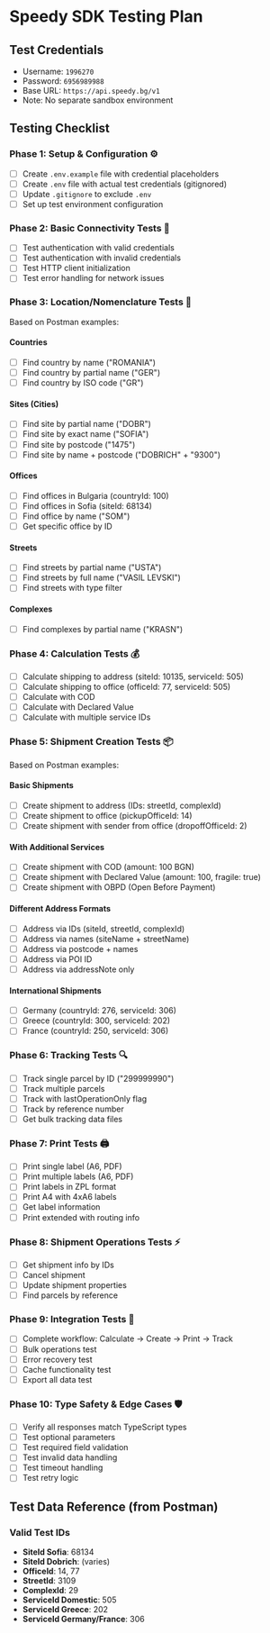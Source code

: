 # Speedy SDK Testing Plan

## Test Credentials

- Username: `1996270`
- Password: `6956989988`
- Base URL: `https://api.speedy.bg/v1`
- Note: No separate sandbox environment

## Testing Checklist

### Phase 1: Setup & Configuration ⚙️

- [ ] Create `.env.example` file with credential placeholders
- [ ] Create `.env` file with actual test credentials (gitignored)
- [ ] Update `.gitignore` to exclude `.env`
- [ ] Set up test environment configuration

### Phase 2: Basic Connectivity Tests 🔌

- [ ] Test authentication with valid credentials
- [ ] Test authentication with invalid credentials
- [ ] Test HTTP client initialization
- [ ] Test error handling for network issues

### Phase 3: Location/Nomenclature Tests 📍

Based on Postman examples:

#### Countries

- [ ] Find country by name ("ROMANIA")
- [ ] Find country by partial name ("GER")
- [ ] Find country by ISO code ("GR")

#### Sites (Cities)

- [ ] Find site by partial name ("DOBR")
- [ ] Find site by exact name ("SOFIA")
- [ ] Find site by postcode ("1475")
- [ ] Find site by name + postcode ("DOBRICH" + "9300")

#### Offices

- [ ] Find offices in Bulgaria (countryId: 100)
- [ ] Find offices in Sofia (siteId: 68134)
- [ ] Find office by name ("SOM")
- [ ] Get specific office by ID

#### Streets

- [ ] Find streets by partial name ("USTA")
- [ ] Find streets by full name ("VASIL LEVSKI")
- [ ] Find streets with type filter

#### Complexes

- [ ] Find complexes by partial name ("KRASN")

### Phase 4: Calculation Tests 💰

- [ ] Calculate shipping to address (siteId: 10135, serviceId: 505)
- [ ] Calculate shipping to office (officeId: 77, serviceId: 505)
- [ ] Calculate with COD
- [ ] Calculate with Declared Value
- [ ] Calculate with multiple service IDs

### Phase 5: Shipment Creation Tests 📦

Based on Postman examples:

#### Basic Shipments

- [ ] Create shipment to address (IDs: streetId, complexId)
- [ ] Create shipment to office (pickupOfficeId: 14)
- [ ] Create shipment with sender from office (dropoffOfficeId: 2)

#### With Additional Services

- [ ] Create shipment with COD (amount: 100 BGN)
- [ ] Create shipment with Declared Value (amount: 100, fragile: true)
- [ ] Create shipment with OBPD (Open Before Payment)

#### Different Address Formats

- [ ] Address via IDs (siteId, streetId, complexId)
- [ ] Address via names (siteName + streetName)
- [ ] Address via postcode + names
- [ ] Address via POI ID
- [ ] Address via addressNote only

#### International Shipments

- [ ] Germany (countryId: 276, serviceId: 306)
- [ ] Greece (countryId: 300, serviceId: 202)
- [ ] France (countryId: 250, serviceId: 306)

### Phase 6: Tracking Tests 🔍

- [ ] Track single parcel by ID ("299999990")
- [ ] Track multiple parcels
- [ ] Track with lastOperationOnly flag
- [ ] Track by reference number
- [ ] Get bulk tracking data files

### Phase 7: Print Tests 🖨️

- [ ] Print single label (A6, PDF)
- [ ] Print multiple labels (A6, PDF)
- [ ] Print labels in ZPL format
- [ ] Print A4 with 4xA6 labels
- [ ] Get label information
- [ ] Print extended with routing info

### Phase 8: Shipment Operations Tests ⚡

- [ ] Get shipment info by IDs
- [ ] Cancel shipment
- [ ] Update shipment properties
- [ ] Find parcels by reference

### Phase 9: Integration Tests 🔄

- [ ] Complete workflow: Calculate → Create → Print → Track
- [ ] Bulk operations test
- [ ] Error recovery test
- [ ] Cache functionality test
- [ ] Export all data test

### Phase 10: Type Safety & Edge Cases 🛡️

- [ ] Verify all responses match TypeScript types
- [ ] Test optional parameters
- [ ] Test required field validation
- [ ] Test invalid data handling
- [ ] Test timeout handling
- [ ] Test retry logic

## Test Data Reference (from Postman)

### Valid Test IDs

- **SiteId Sofia**: 68134
- **SiteId Dobrich**: (varies)
- **OfficeId**: 14, 77
- **StreetId**: 3109
- **ComplexId**: 29
- **ServiceId Domestic**: 505
- **ServiceId Greece**: 202
- **ServiceId Germany/France**: 306
